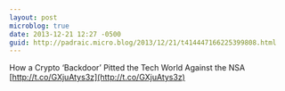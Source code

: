 ```yaml
---
layout: post
microblog: true
date: 2013-12-21 12:27 -0500
guid: http://padraic.micro.blog/2013/12/21/t414447166225399808.html
---
```

How a Crypto ‘Backdoor’ Pitted the Tech World Against the NSA [http://t.co/GXjuAtys3z](http://t.co/GXjuAtys3z)
